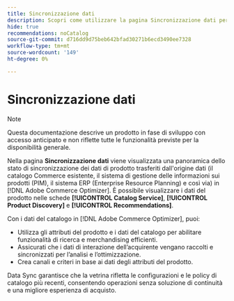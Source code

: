 ```yaml
---
title: Sincronizzazione dati
description: Scopri come utilizzare la pagina Sincronizzazione dati per monitorare l’acquisizione dei dati in Adobe Commerce Optimizer.
hide: true
recommendations: noCatalog
source-git-commit: d716dd9d75beb642bfad30271b6ecd3490ee7328
workflow-type: tm+mt
source-wordcount: '149'
ht-degree: 0%

---
```


# Sincronizzazione dati

>[!NOTE]
>
>Questa documentazione descrive un prodotto in fase di sviluppo con accesso anticipato e non riflette tutte le funzionalità previste per la disponibilità generale.

Nella pagina **Sincronizzazione dati** viene visualizzata una panoramica dello stato di sincronizzazione dei dati di prodotto trasferiti dall&#39;origine dati (il catalogo Commerce esistente, il sistema di gestione delle informazioni sui prodotti (PIM), il sistema ERP (Enterprise Resource Planning) e così via) in [!DNL Adobe Commerce Optimizer]. È possibile visualizzare i dati del prodotto nelle schede **[!UICONTROL Catalog Service]**, **[!UICONTROL Product Discovery]** e **[!UICONTROL Recommendations]**.

Con i dati del catalogo in [!DNL Adobe Commerce Optimizer], puoi:

- Utilizza gli attributi del prodotto e i dati del catalogo per abilitare funzionalità di ricerca e merchandising efficienti. &#x200B;
- Assicurati che i dati di interazione dell’acquirente vengano raccolti e sincronizzati per l’analisi e l’ottimizzazione. &#x200B;
- Crea canali e criteri in base ai dati degli attributi del prodotto.

Data Sync garantisce che la vetrina rifletta le configurazioni e le policy di catalogo più recenti, consentendo operazioni senza soluzione di continuità e una migliore esperienza di acquisto.
